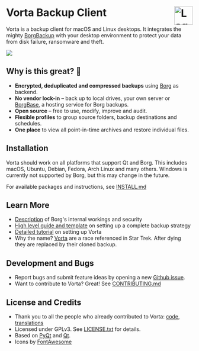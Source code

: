 # Vorta Backup Client <img alt="Logo" src="https://files.qmax.us/vorta/vorta-512px.png" align="right" height="50">

Vorta is a backup client for macOS and Linux desktops. It integrates the mighty [BorgBackup](https://borgbackup.readthedocs.io) with your desktop environment to protect your data from disk failure, ransomware and theft.

![](https://files.qmax.us/vorta-screencast-6.gif)

## Why is this great? 🤩

- **Encrypted, deduplicated and compressed backups** using [Borg](https://borgbackup.readthedocs.io) as backend.
- **No vendor lock-in** – back up to local drives, your own server or [BorgBase](https://www.borgbase.com), a hosting service for Borg backups.
- **Open source** – free to use, modify, improve and audit.
- **Flexible profiles** to group source folders, backup destinations and schedules.
- **One place** to view all point-in-time archives and restore individual files.


## Installation
Vorta should work on all platforms that support Qt and Borg. This includes macOS, Ubuntu, Debian, Fedora, Arch Linux and many others. Windows is currently not supported by Borg, but this may change in the future.

For available packages and instructions, see [INSTALL.md](INSTALL.md)


## Learn More
- [Description](https://borgbackup.readthedocs.io/en/stable/internals.html) of Borg's internal workings and security
- [High level guide and template](https://docs.borgbase.com/backup-strategy/steps-with-template/) on setting up a complete backup strategy
- [Detailed tutorial](https://docs.borgbase.com/macos/how-to-backup-your-mac-using-the-vorta-backup-gui/) on setting up Vorta
- Why the name? [Vorta](http://memory-alpha.wikia.com/wiki/Vorta) are a race referenced in Star Trek. After dying they are replaced by their cloned backup.


## Development and Bugs
- Report bugs and submit feature ideas by opening a new [Github issue](https://github.com/borgbase/vorta/issues/new/choose).
- Want to contribute to Vorta? Great! See [CONTRIBUTING.md](CONTRIBUTING.md)

## License and Credits
- Thank you to all the people who already contributed to Vorta: [code](https://github.com/borgbase/vorta/graphs/contributors), [translations](https://github.com/borgbase/vorta/issues/159)
- Licensed under GPLv3. See [LICENSE.txt](LICENSE.txt) for details.
- Based on [PyQt](https://riverbankcomputing.com/software/pyqt/intro) and [Qt](https://www.qt.io).
- Icons by [FontAwesome](https://fontawesome.com)
